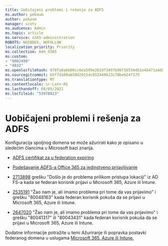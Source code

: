 ```yaml
---
title: Uobičajeni problemi i rešenja za ADFS
ms.author: pebaum
author: pebaum
manager: scotv
ms.audience: Admin
ms.topic: article
ms.service: o365-administration
ROBOTS: NOINDEX, NOFOLLOW
localization_priority: Priority
ms.collection: Adm_O365
ms.custom:
- "9002490"
- "4832"
ms.openlocfilehash: 970fa8abb00cc6ea599e262df3497b96f16554d61e4b471a4d8a62506b8cb483
ms.sourcegitcommit: b5f7da89a650d2915dc652449623c78be6247175
ms.translationtype: MT
ms.contentlocale: sr-Latn-RS
ms.lasthandoff: 08/05/2021
ms.locfileid: "53978823"
---
```

# <a name="common-issues-and-resolutions-for-adfs"></a>Uobičajeni problemi i rešenja za ADFS

Konfiguracija spoljnog domena se može ažurirati kako je opisano u sledećim člancima u Microsoft bazi znanja.

- [ADFS certifikat za u federation expiring](adfs-federation-certificate-expiring.md)

- [Podešavanje ADFS-a Office 365 za jedinstveno prijavljivanje](https://docs.microsoft.com/office365/troubleshoot/active-directory/set-up-adfs-for-single-sign-on)

- [2713898](https://support.microsoft.com/help/2713898) grešku "Došlo je do problema prilikom pristupa lokaciji" iz AD FS-a kada se federan korisnik prijavi u Microsoft 365, Azure ili Intune.

- [2535191](https://support.microsoft.com/help/2535191) "Žao nam je, ali imamo problema pri tome da vas prijavimo" i grešku "80048163" kada federan korisnik pokuša da se prijavi u Microsoft 365, Azure ili Intune.

- [2647020](https://support.microsoft.com/help/2647020) "Žao nam je, ali imamo problema pri tome da vas prijavimo" i grešku "80041317" ili "80043431" kada federan korisnik pokuša da se prijavi u Microsoft 365, Azure ili Intune.

Dodatne informacije potražite u temi Ažuriranje ili popravka postavki federanog domena u uslugama [Microsoft 365, Azure ili Intune.](https://docs.microsoft.com/office365/troubleshoot/active-directory/update-federated-domain-office-365)
